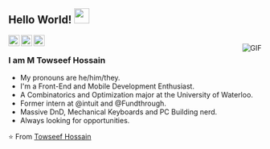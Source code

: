 ## Hello World! <img src="https://raw.githubusercontent.com/iampavangandhi/iampavangandhi/master/gifs/Hi.gif" width="30px"></h2>

<a href="https://twitter.com/https://twitter.com/towseef_m">
  <img align="left" alt="Towseef's Twitter" width="22px" src="https://cdn.jsdelivr.net/npm/simple-icons@v3/icons/twitter.svg" />
</a>
<a href="https://www.linkedin.com/in/towseefhossain/">
  <img align="left" alt="Towseef's Linkdein" width="22px" src="https://cdn.jsdelivr.net/npm/simple-icons@v3/icons/linkedin.svg" />
</a>
<a href="https://github.com/towseefhossain">
  <img align="left" alt="Towseef's Github" width="22px" src="https://cdn.jsdelivr.net/npm/simple-icons@v3/icons/github.svg" />
</a>
<br />
<img align="right" alt="GIF" src="https://media.giphy.com/media/LmNwrBhejkK9EFP504/giphy.gif" />

### I am M Towseef Hossain
- My pronouns are he/him/they.
- I'm a Front-End and Mobile Development Enthusiast.
- A Combinatorics and Optimization major at the University of Waterloo. 
- Former intern at @intuit and @Fundthrough.
- Massive DnD, Mechanical Keyboards and PC Building nerd.
- Always looking for opportunities.

⭐️ From [Towseef Hossain](https://github.com/towseefhossain)
